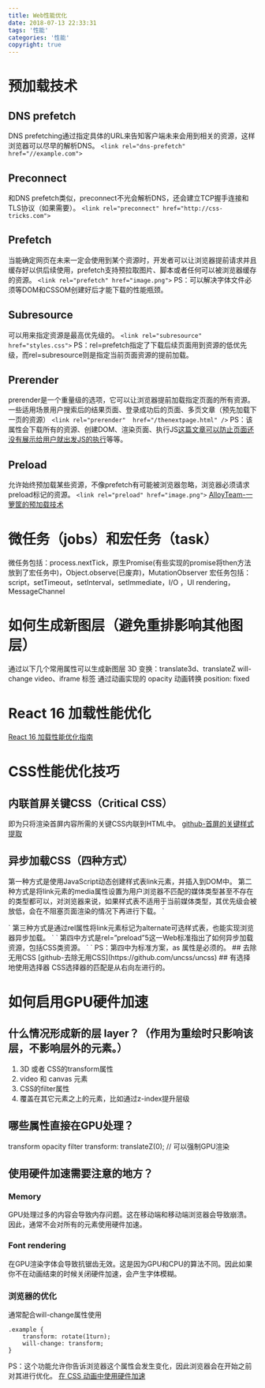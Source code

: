 ```yaml
---
title: Web性能优化
date: 2018-07-13 22:33:31
tags: '性能'
categories: '性能'
copyright: true
---
```

#  预加载技术
##  DNS prefetch
DNS prefetching通过指定具体的URL来告知客户端未来会用到相关的资源，这样浏览器可以尽早的解析DNS。
`<link rel="dns-prefetch" href="//example.com">`
##  Preconnect 
和DNS prefetch类似，preconnect不光会解析DNS，还会建立TCP握手连接和TLS协议（如果需要）。
`<link rel="preconnect" href="http://css-tricks.com">`
##  Prefetch
当能确定网页在未来一定会使用到某个资源时，开发者可以让浏览器提前请求并且缓存好以供后续使用，prefetch支持预拉取图片、脚本或者任何可以被浏览器缓存的资源。
`<link rel="prefetch" href="image.png">`
PS：可以解决字体文件必须等DOM和CSSOM创建好后才能下载的性能瓶颈。
##  Subresource
可以用来指定资源是最高优先级的。
`<link rel="subresource" href="styles.css">`
PS：rel=prefetch指定了下载后续页面用到资源的低优先级，而rel=subresource则是指定当前页面资源的提前加载。
##  Prerender
prerender是一个重量级的选项，它可以让浏览器提前加载指定页面的所有资源。
一些适用场景用户搜索后的结果页面、登录成功后的页面、多页文章（预先加载下一页的资源）
`<link rel="prerender"  href="/thenextpage.html" />`
PS：该属性会下载所有的资源、创建DOM、渲染页面、执行JS[这篇文章可以防止页面还没有展示给用户就出发JS的执行](https://www.w3.org/TR/page-visibility/)等等。
##  Preload
允许始终预加载某些资源，不像prefetch有可能被浏览器忽略，浏览器必须请求preload标记的资源。
`<link rel="preload" href="image.png">`
[AlloyTeam-一箩筐的预加载技术](http://www.alloyteam.com/2015/10/prefetching-preloading-prebrowsing/)

#	微任务（jobs）和宏任务（task）
微任务包括：process.nextTick，原生Promise(有些实现的promise将then方法放到了宏任务中)，Object.observe(已废弃)，MutationObserver
宏任务包括：script，setTimeout，setInterval，setImmediate，I/O ，UI rendering，MessageChannel 

#	如何生成新图层（避免重排影响其他图层）
通过以下几个常用属性可以生成新图层
3D 变换：translate3d、translateZ
will-change
video、iframe 标签
通过动画实现的 opacity 动画转换
position: fixed

#	React 16 加载性能优化
[React 16 加载性能优化指南](https://juejin.im/entry/5b506b315188251b24382faa)

#	CSS性能优化技巧
##	内联首屏关键CSS（Critical CSS）
即为只将渲染首屏内容所需的关键CSS内联到HTML中。
[github-首屏的关键样式提取](https://github.com/filamentgroup/criticalCSS)
##	异步加载CSS（四种方式）
第一种方式是使用JavaScript动态创建样式表link元素，并插入到DOM中。
第二种方式是将link元素的media属性设置为用户浏览器不匹配的媒体类型甚至不存在的类型都可以，对浏览器来说，如果样式表不适用于当前媒体类型，其优先级会被放低，会在不阻塞页面渲染的情况下再进行下载。
`
<link rel="stylesheet" href="mystyles.css" media="noexist" onload="this.media='all'">
`
第三种方式是通过rel属性将link元素标记为alternate可选样式表，也能实现浏览器异步加载。
`
<link rel="alternate stylesheet" href="mystyles.css" onload="this.rel='stylesheet'">
`
第四中方式是rel=”preload”5这一Web标准指出了如何异步加载资源，包括CSS类资源。
`
<link rel="preload" href="mystyles.css" as="style" onload="this.rel='stylesheet'">
`
PS：第四中为标准方案，as 属性是必须的。
##	去除无用CSS
[github-去除无用CSS](https://github.com/uncss/uncss)
##	有选择地使用选择器
CSS选择器的匹配是从右向左进行的。

#	如何启用GPU硬件加速
##	什么情况形成新的层 layer？（作用为重绘时只影响该层，不影响层外的元素。）
1.	3D 或者 CSS的transform属性
2.	video 和 canvas 元素
3.	CSS的filter属性
4.	覆盖在其它元素之上的元素，比如通过z-index提升层级

##	哪些属性直接在GPU处理？
transform
opacity
filter
transform: translateZ(0); // 可以强制GPU渲染
##	使用硬件加速需要注意的地方？
###	Memory
GPU处理过多的内容会导致内存问题。这在移动端和移动端浏览器会导致崩溃。因此，通常不会对所有的元素使用硬件加速。
###	Font rendering
在GPU渲染字体会导致抗锯齿无效。这是因为GPU和CPU的算法不同。因此如果你不在动画结束的时候关闭硬件加速，会产生字体模糊。
###	浏览器的优化
通常配合will-change属性使用
```
.example {
	transform: rotate(1turn);
	will-change: transform;
}
```
PS：这个功能允许你告诉浏览器这个属性会发生变化，因此浏览器会在开始之前对其进行优化。
[在 CSS 动画中使用硬件加速](https://juejin.im/post/5b6143996fb9a04fd343ae28)













